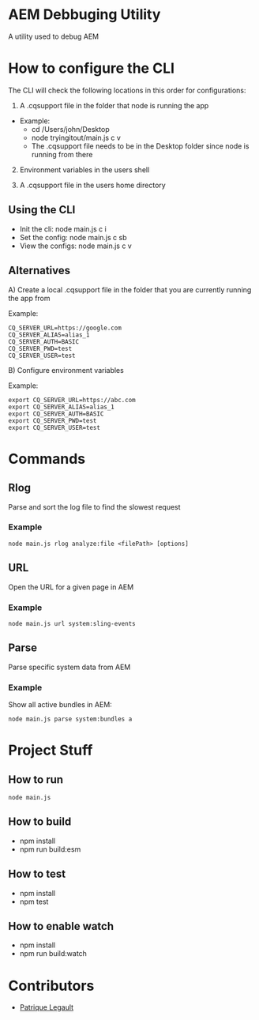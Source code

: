 # AEM Debbuging Utility

A utility used to debug AEM 

# How to configure the CLI

The CLI will check the following locations in this order for configurations:

1. A .cqsupport file in the folder that node is running the app 

  - Example:
    - cd /Users/john/Desktop
    - node tryingitout/main.js c v 
    - The .cqsupport file needs to be in the Desktop folder since node is running from there

2. Environment variables in the users shell

3. A .cqsupport file in the users home directory

## Using the CLI 

- Init the cli: node main.js c i
- Set the config: node main.js c sb <serverUrl> <serverAlias> <username> <password>
- View the configs: node main.js c v

## Alternatives

A) Create a local .cqsupport file in the folder that you are currently running the app from

Example:
```
CQ_SERVER_URL=https://google.com
CQ_SERVER_ALIAS=alias_1
CQ_SERVER_AUTH=BASIC
CQ_SERVER_PWD=test
CQ_SERVER_USER=test
```
B) Configure environment variables

Example:
```
export CQ_SERVER_URL=https://abc.com
export CQ_SERVER_ALIAS=alias_1
export CQ_SERVER_AUTH=BASIC
export CQ_SERVER_PWD=test
export CQ_SERVER_USER=test
```




# Commands

## Rlog

Parse and sort the log file to find the slowest request

### Example

`node main.js rlog analyze:file <filePath> [options]`

## URL

Open the URL for a given page in AEM

### Example

`node main.js url system:sling-events`

## Parse

Parse specific system data from AEM

### Example

Show all active bundles in AEM:

`node main.js parse system:bundles a`

# Project Stuff
## How to run

`node main.js`

## How to build

- npm install 
- npm run build:esm

## How to test

- npm install
- npm test

## How to enable watch

- npm install
- npm run build:watch

# Contributors

- [Patrique Legault](https://twitter.com/_patlego)
